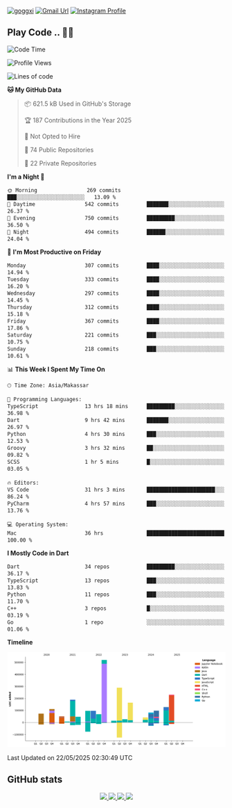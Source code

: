 [![goggxi](https://img.shields.io/badge/Portofolio-Goggxi-orange)](https://goggxi.github.io)
[![Gmail Url](https://img.shields.io/twitter/url?label=Goggxi@gmail.com&logo=gmail&style=social&url=http%3A%2F%2Fmailto%3Acontact.Goggxi@gmail.com)](mailto:Goggxi@gmail.com) [![Instagram Profile](https://img.shields.io/twitter/url?label=moh_rifkan&logo=instagram&style=social&url=https://www.instagram.com/moh_rifkan/)](https://www.instagram.com/moh_rifkan/)

## Play Code .. 💬🚀

<!-- [![Moh Rifkan GitHub stats](https://github-readme-stats.vercel.app/api?username=goggxi&count_private=true&show_icons=true&theme=dracula&custom_title=Goggxi%20Statistic%20🚀)](https://github.com/goggxi/goggxi)

[![Top Langs](https://github-readme-stats.vercel.app/api/top-langs/?username=goggxi&langs_count=8&layout=compact&show_icons=true&theme=dracula)](https://github.com/goggxi/goggxi) -->

<!--START_SECTION:waka-->
![Code Time](http://img.shields.io/badge/Code%20Time-4%2C328%20hrs%2030%20mins-blue)

![Profile Views](http://img.shields.io/badge/Profile%20Views-1-blue)

![Lines of code](https://img.shields.io/badge/From%20Hello%20World%20I%27ve%20Written-2.3%20million%20lines%20of%20code-blue)

**🐱 My GitHub Data** 

> 📦 621.5 kB Used in GitHub's Storage 
 > 
> 🏆 187 Contributions in the Year 2025
 > 
> 🚫 Not Opted to Hire
 > 
> 📜 74 Public Repositories 
 > 
> 🔑 22 Private Repositories 
 > 
**I'm a Night 🦉** 

```text
🌞 Morning                269 commits         ███░░░░░░░░░░░░░░░░░░░░░░   13.09 % 
🌆 Daytime                542 commits         ███████░░░░░░░░░░░░░░░░░░   26.37 % 
🌃 Evening                750 commits         █████████░░░░░░░░░░░░░░░░   36.50 % 
🌙 Night                  494 commits         ██████░░░░░░░░░░░░░░░░░░░   24.04 % 
```
📅 **I'm Most Productive on Friday** 

```text
Monday                   307 commits         ████░░░░░░░░░░░░░░░░░░░░░   14.94 % 
Tuesday                  333 commits         ████░░░░░░░░░░░░░░░░░░░░░   16.20 % 
Wednesday                297 commits         ████░░░░░░░░░░░░░░░░░░░░░   14.45 % 
Thursday                 312 commits         ████░░░░░░░░░░░░░░░░░░░░░   15.18 % 
Friday                   367 commits         ████░░░░░░░░░░░░░░░░░░░░░   17.86 % 
Saturday                 221 commits         ███░░░░░░░░░░░░░░░░░░░░░░   10.75 % 
Sunday                   218 commits         ███░░░░░░░░░░░░░░░░░░░░░░   10.61 % 
```


📊 **This Week I Spent My Time On** 

```text
🕑︎ Time Zone: Asia/Makassar

💬 Programming Languages: 
TypeScript               13 hrs 18 mins      █████████░░░░░░░░░░░░░░░░   36.98 % 
Dart                     9 hrs 42 mins       ███████░░░░░░░░░░░░░░░░░░   26.97 % 
Python                   4 hrs 30 mins       ███░░░░░░░░░░░░░░░░░░░░░░   12.53 % 
Groovy                   3 hrs 32 mins       ██░░░░░░░░░░░░░░░░░░░░░░░   09.82 % 
SCSS                     1 hr 5 mins         █░░░░░░░░░░░░░░░░░░░░░░░░   03.05 % 

🔥 Editors: 
VS Code                  31 hrs 3 mins       ██████████████████████░░░   86.24 % 
PyCharm                  4 hrs 57 mins       ███░░░░░░░░░░░░░░░░░░░░░░   13.76 % 

💻 Operating System: 
Mac                      36 hrs              █████████████████████████   100.00 % 
```

**I Mostly Code in Dart** 

```text
Dart                     34 repos            █████████░░░░░░░░░░░░░░░░   36.17 % 
TypeScript               13 repos            ███░░░░░░░░░░░░░░░░░░░░░░   13.83 % 
Python                   11 repos            ███░░░░░░░░░░░░░░░░░░░░░░   11.70 % 
C++                      3 repos             █░░░░░░░░░░░░░░░░░░░░░░░░   03.19 % 
Go                       1 repo              ░░░░░░░░░░░░░░░░░░░░░░░░░   01.06 % 
```



**Timeline**

![Lines of Code chart](https://raw.githubusercontent.com/Goggxi/Goggxi/main/assets/bar_graph.png)


 Last Updated on 22/05/2025 02:30:49 UTC
<!--END_SECTION:waka-->

## GitHub stats

<p align="center">
  <a href="https://github.com/goggxi">
    <img src="http://github-profile-summary-cards.vercel.app/api/cards/profile-details?username=goggxi&theme=transparent" />
  </a>
  <a href="https://github.com/goggxi">
    <img src="https://github-readme-streak-stats.herokuapp.com/?user=goggxi&hide_border=true&card_width=338&theme=transparent" />
  </a>
  <a href="https://github.com/goggxi">
    <img src="http://github-profile-summary-cards.vercel.app/api/cards/stats?username=goggxi&theme=transparent" />
  </a>
  <a href="https://github.com/goggxi">
    <img src="https://github-readme-stats.vercel.app/api/top-langs/?username=goggxi&langs_count=10&exclude_repo=&hide=c,makefile,html,css,sass,nix,nunjucks,tsql,dockerfile,shell&card_width=699&hide_border=true&theme=transparent" />
  </a>
  <!-- <br/>
  <a href="https://github.com/goggxi">
    <img src="https://komarev.com/ghpvc/?username=goggxi&color=blue&style=flat" />
  </a> -->
</p>
